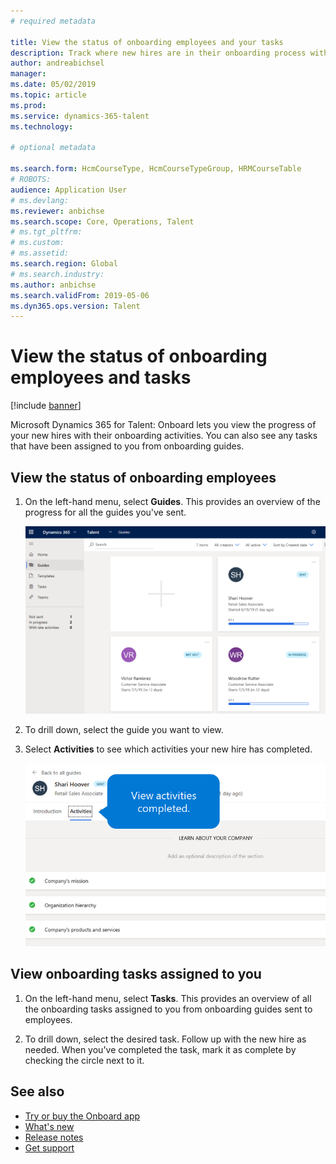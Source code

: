 ```yaml
---
# required metadata

title: View the status of onboarding employees and your tasks
description: Track where new hires are in their onboarding process with the Dynamics 365 for Talent - Onboard app.
author: andreabichsel
manager:
ms.date: 05/02/2019
ms.topic: article
ms.prod:
ms.service: dynamics-365-talent
ms.technology:

# optional metadata

ms.search.form: HcmCourseType, HcmCourseTypeGroup, HRMCourseTable
# ROBOTS:
audience: Application User
# ms.devlang:
ms.reviewer: anbichse
ms.search.scope: Core, Operations, Talent
# ms.tgt_pltfrm:
# ms.custom:
# ms.assetid:
ms.search.region: Global
# ms.search.industry:
ms.author: anbichse
ms.search.validFrom: 2019-05-06
ms.dyn365.ops.version: Talent
---
```


# View the status of onboarding employees and tasks

[!include [banner](includes/banner.md)]

Microsoft Dynamics 365 for Talent: Onboard lets you view the progress of your new hires with their onboarding activities. You can also see any tasks that have been assigned to you from onboarding guides.

## View the status of onboarding employees

1. On the left-hand menu, select **Guides**. This provides an overview of the progress for all the guides you've sent.

   ![[View status of onboarding guides](./media/onboard-guide-status.png)](./media/onboard-guide-status.png)

2. To drill down, select the guide you want to view.

3. Select **Activities** to see which activities your new hire has completed.

   ![[View activities completed by new hire](./media/onboard-status-activities.png)](./media/onboard-status-activities.png)

## View onboarding tasks assigned to you

1. On the left-hand menu, select **Tasks**. This provides an overview of all the onboarding tasks assigned to you from onboarding guides sent to employees.

2. To drill down, select the desired task. Follow up with the new hire as needed. When you've completed the task, mark it as complete by checking the circle next to it.

## See also

- [Try or buy the Onboard app](https://dynamics.microsoft.com/en-us/talent/onboard/)
- [What's new](./whats-new.md)
- [Release notes](https://docs.microsoft.com/en-us/business-applications-release-notes/index)
- [Get support](./talent-support.md)
